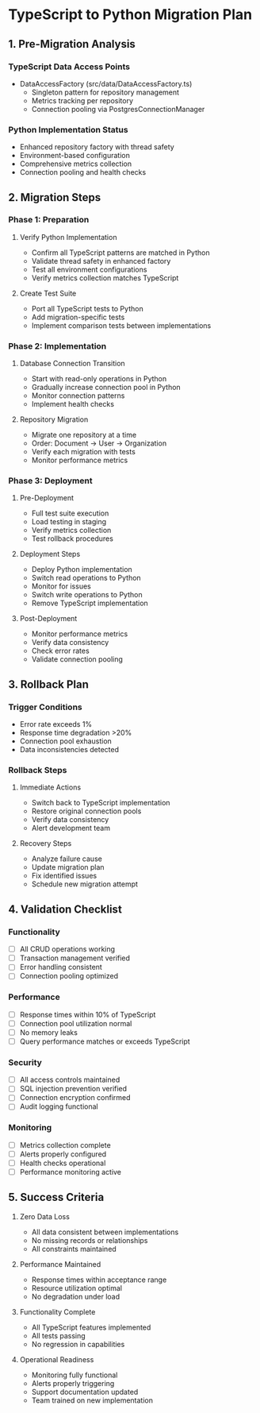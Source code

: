 # TypeScript to Python Migration Plan

## 1. Pre-Migration Analysis

### TypeScript Data Access Points
- DataAccessFactory (src/data/DataAccessFactory.ts)
  - Singleton pattern for repository management
  - Metrics tracking per repository
  - Connection pooling via PostgresConnectionManager

### Python Implementation Status
- Enhanced repository factory with thread safety
- Environment-based configuration
- Comprehensive metrics collection
- Connection pooling and health checks

## 2. Migration Steps

### Phase 1: Preparation
1. Verify Python Implementation
   - Confirm all TypeScript patterns are matched in Python
   - Validate thread safety in enhanced factory
   - Test all environment configurations
   - Verify metrics collection matches TypeScript

2. Create Test Suite
   - Port all TypeScript tests to Python
   - Add migration-specific tests
   - Implement comparison tests between implementations

### Phase 2: Implementation
1. Database Connection Transition
   - Start with read-only operations in Python
   - Gradually increase connection pool in Python
   - Monitor connection patterns
   - Implement health checks

2. Repository Migration
   - Migrate one repository at a time
   - Order: Document -> User -> Organization
   - Verify each migration with tests
   - Monitor performance metrics

### Phase 3: Deployment
1. Pre-Deployment
   - Full test suite execution
   - Load testing in staging
   - Verify metrics collection
   - Test rollback procedures

2. Deployment Steps
   - Deploy Python implementation
   - Switch read operations to Python
   - Monitor for issues
   - Switch write operations to Python
   - Remove TypeScript implementation

3. Post-Deployment
   - Monitor performance metrics
   - Verify data consistency
   - Check error rates
   - Validate connection pooling

## 3. Rollback Plan

### Trigger Conditions
- Error rate exceeds 1%
- Response time degradation >20%
- Connection pool exhaustion
- Data inconsistencies detected

### Rollback Steps
1. Immediate Actions
   - Switch back to TypeScript implementation
   - Restore original connection pools
   - Verify data consistency
   - Alert development team

2. Recovery Steps
   - Analyze failure cause
   - Update migration plan
   - Fix identified issues
   - Schedule new migration attempt

## 4. Validation Checklist

### Functionality
- [ ] All CRUD operations working
- [ ] Transaction management verified
- [ ] Error handling consistent
- [ ] Connection pooling optimized

### Performance
- [ ] Response times within 10% of TypeScript
- [ ] Connection pool utilization normal
- [ ] No memory leaks
- [ ] Query performance matches or exceeds TypeScript

### Security
- [ ] All access controls maintained
- [ ] SQL injection prevention verified
- [ ] Connection encryption confirmed
- [ ] Audit logging functional

### Monitoring
- [ ] Metrics collection complete
- [ ] Alerts properly configured
- [ ] Health checks operational
- [ ] Performance monitoring active

## 5. Success Criteria

1. Zero Data Loss
   - All data consistent between implementations
   - No missing records or relationships
   - All constraints maintained

2. Performance Maintained
   - Response times within acceptance range
   - Resource utilization optimal
   - No degradation under load

3. Functionality Complete
   - All TypeScript features implemented
   - All tests passing
   - No regression in capabilities

4. Operational Readiness
   - Monitoring fully functional
   - Alerts properly triggering
   - Support documentation updated
   - Team trained on new implementation
